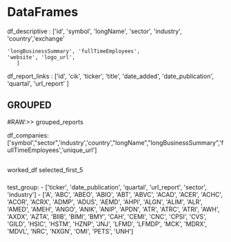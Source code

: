 # DataFrames
df_descriptive : ['id', 
    'symbol', 'longName', 
    'sector', 'industry', 'country','exchange'
       
    'longBusinessSummary', 'fullTimeEmployees', 
    'website', 'logo_url',
       ]


df_report_links : ['id', 
    'cik', 'ticker', 'title', 
    'date_added', 'date_publication',
    'quartal', 'url_report'
    ]

## GROUPED
#RAW:>> grouped_reports 

df_companies: ['symbol',"sector",'industry','country',"longName","longBusinessSummary",'fullTimeEmployees','unique_url']

##
worked_df
selected_first_5


###
test_group: 
    - ['ticker', 'date_publication', 'quartal', 'url_report', 'sector', 'industry']
    - ['A', 'ABC', 'ABEO', 'ABIO', 'ABT', 'ABVC', 'ACAD', 'ACER', 'ACHC',
       'ACOR', 'ACRX', 'ADMP', 'ADUS', 'AEMD', 'AHPI', 'ALGN', 'ALIM',
       'ALR', 'AMED', 'AMEH', 'ANGO', 'ANIK', 'ANIP', 'APDN', 'ATR',
       'ATRC', 'ATRI', 'AWH', 'AXDX', 'AZTA', 'BIIB', 'BIMI', 'BMY',
       'CAH', 'CEMI', 'CNC', 'CPSI', 'CVS', 'GILD', 'HSIC', 'HSTM',
       'HZNP', 'JNJ', 'LFMD', 'LFMDP', 'MCK', 'MDRX', 'MDVL', 'NRC',
       'NXGN', 'OMI', 'PETS', 'UNH']